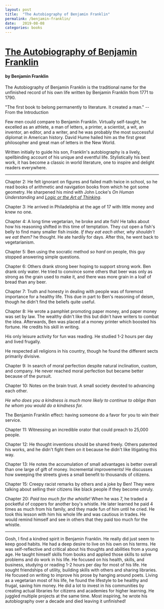 ```yaml
---
layout: post
title:  "The Autobiography of Benjamin Franklin"
permalink: /benjamin-franklin/
date:   2019-08-08
categories: books
---
```


# [The Autobiography of Benjamin Franklin](https://www.goodreads.com/book/show/52309.The_Autobiography_of_Benjamin_Franklin?ac=1&from_search=true)

#### by Benjamin Franklin

The Autobiography of Benjamin Franklin is the traditional name for the unfinished record of his own life written by Benjamin Franklin from 1771 to 1790.

"The first book to belong permanently to literature. It created a man."
-- From the Introduction

Few men could compare to Benjamin Franklin. Virtually self-taught, he excelled as an athlete, a man of letters, a printer, a scientist, a wit, an inventor, an editor, and a writer, and he was probably the most successful diplomat in American history. David Hume hailed him as the first great philosopher and great man of letters in the New World.

Written initially to guide his son, Franklin's autobiography is a lively, spellbinding account of his unique and eventful life. Stylistically his best work, it has become a classic in world literature, one to inspire and delight readers everywhere.

---

Chapter 2: He felt ignorant on figures and failed math twice in school, so he read books of arithmetic and navigation books from which he got some geometry. He sharpened his mind with John Locke's _On Human Understanding_ and _[Logic or the Art of Thinking](https://www.goodreads.com/book/show/1207330.Antoine_Arnauld_and_Pierre_Nicole?from_search=true)_.

Chapter 3: He arrived in Philadelphia at the age of 17 with little money and knew no one.

Chapter 4: A long time vegetarian, he broke and ate fish! He talks about how his reasoning shifted in this time of temptation. They cut open a fish's belly to find many smaller fish inside. _If they eat each other, why shouldn't we eat them?_ he thought. He ate hardily for days. After this, he went back to vegetarianism.

Chapter 5: Ben using the socratic method _so hard_ on people, this guy stopped answering simple questions.

Chapter 6: Others drank strong beer hoping to support strong work. Ben drank only water. He tried to convince some others that beer was only as strong as the grain used to make it, and there was more grain in a loaf of bread than any beer.

Chapter 7: Truth and honesty in dealing with people was of foremost importance for a healthy life. This due in part to Ben's reasoning of deism, though he didn't find the beliefs quite useful.

Chapter 8: He wrote a pamphlet promoting paper money, and paper money was set by law. The wealthy didn't like this but didn't have writers to combat the idea. Afterwards, Ben was placed at a money printer which boosted his fortune. He credits his skill in writing.

His only leisure activity for fun was reading. He studied 1-2 hours per day and lived frugally.

He respected all religions in his country, though he found the different sects primarily divisive.

Chapter 9: In search of moral perfection despite natural inclination, custom, and company. He never reached moral perfection but became better because of the pursuit.

Chapter 10: Notes on the brain trust. A small society devoted to advancing each other.

_He who does you a kindness is much more likely to continue to oblige than he whom you would do a kindness for._

The Benjamin Franklin effect: having someone do a favor for you to win their service.

Chapter 11: Witnessing an incredible orator that could preach to 25,000 people.

Chapter 12: He thought inventions should be shared freely. Others patented his works, and he didn't fight them on it because he didn't like litigating this way.

Chapter 13: He notes the accumulation of small advantages is better overall than one large of gift of money. Incremental improvements! He discusses how sweeping the streets gives a small benefit to thousands of citizens.

Chapter 15: Creepy racist remarks by others and a joke by Ben! They were talking about selling their citizens like black people if they become unruly.

Chapter 20: _Paid too much for the whistle!_
When he was 7, he traded a pocketful of coppers for another boy's whistle. He later learned he paid 4 times as much from his family, and they made fun of him until he cried. He took this lesson with him his whole life and was cautious in trades. He would remind himself and see in others that they paid too much for the whistle.

---

Gosh, I find a kindred spirit in Benjamin Franklin. He really did just seem to keep good habits. He had a deep desire to live on his own on his terms. He was self-reflective and critical about his thoughts and abilities from a young age. He taught himself skills from books and applied those skills to solve problems and do work in his life. He focused on his health, skills, and business, studying or reading 1-2 hours per day for most of his life. He sought friendships of utility, building skills with others and sharing libraries. He focused on writing to improve his prose by hanging around poets. Living as a vegetarian most of his life, he found the lifestyle to be healthy and frugal, saving him money. He did a lot to invest in his communities by creating actual libraries for citizens and academies for higher learning. He juggled multiple projects at the same time. Most inspiring, he wrote his autobiography over a decade and died leaving it unfinished! 
